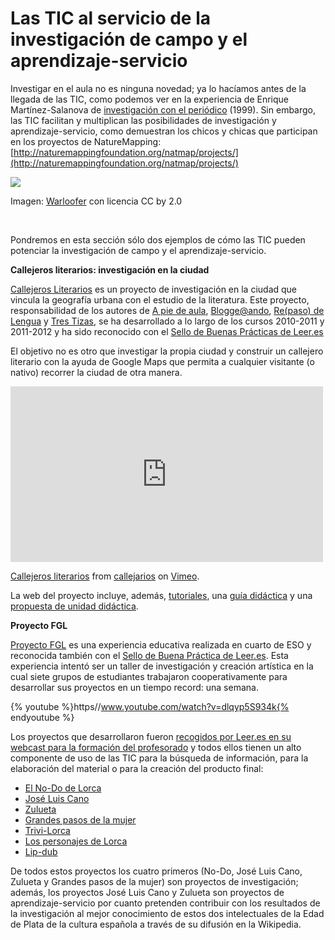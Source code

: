 
# Las TIC al servicio de la investigación de campo y el aprendizaje-servicio

Investigar en el aula no es ninguna novedad; ya lo hacíamos antes de la llegada de las TIC, como podemos ver en la experiencia de Enrique Martínez-Salanova de [investigación con el periódico](http://www.uhu.es/cine.educacion/periodico/5investigarperiodico.htm) (1999). Sin embargo, las TIC facilitan y multiplican las posibilidades de investigación y aprendizaje-servicio, como demuestran los chicos y chicas que participan en los proyectos de NatureMapping: [http://naturemappingfoundation.org/natmap/projects/](http://naturemappingfoundation.org/natmap/projects/)

![](https://github.com/catedu/abp/blob/master/img/bombilla_Warloofer.jpg)

Imagen: [Warloofer](http://www.flickr.com/photos/28463359@N08/4203622857) con licencia CC by 2.0

 

Pondremos en esta sección sólo dos ejemplos de cómo las TIC pueden potenciar la investigación de campo y el aprendizaje-servicio.

**Callejeros literarios: investigación en la ciudad**

[Callejeros Literarios](https://sites.google.com/site/callejerosliterarios/) es un proyecto de investigación en la ciudad que vincula la geografía urbana con el estudio de la literatura. Este proyecto, responsabilidad de los autores de [A pie de aula](http://apiedeaula.blogspot.com/), [Blogge@ando](http://irmadel.wordpress.com/), [Re(paso) de Lengua](http://repasodelengua.blogspot.com/) y [Tres Tizas](http://trestizas.wordpress.com/), se ha desarrollado a lo largo de los cursos 2010-2011 y 2011-2012 y ha sido reconocido con el [Sello de Buenas Prácticas de Leer.es](http://leer.es/buenas-practicas?p_p_auth=4fu0Jyh9&amp;p_p_id=101&amp;p_p_lifecycle=0&amp;p_p_state=maximized&amp;p_p_mode=view&amp;_101_struts_action=%2Fasset_publisher%2Fview_content&amp;_101_assetEntryId=317813&amp;_101_type=content&amp;_101_urlTitle=callejeros-literarios&amp;redirect=http%3A%2F%2Fleer.es%2Fbuenas-practicas%3Fp_p_id%3D3%26p_p_lifecycle%3D0%26p_p_state%3Dmaximized%26p_p_mode%3Dview%26_3_groupId%3D0%26_3_keywords%3Dcallejeros%2Bliterario%26_3_struts_action%3D%252Fsearch%252Fsearch%26_3_redirect%3D%252Fbuenas-practicas)

El objetivo no es otro que investigar la propia ciudad y construir un callejero literario con la ayuda de Google Maps que permita a cualquier visitante (o nativo) recorrer la ciudad de otra manera.

<iframe width="500" height="281" src="http://player.vimeo.com/video/23453783" frameborder="0"></iframe>

[Callejeros literarios](http://vimeo.com/23453783) from [callejarios](http://vimeo.com/callejarios) on [Vimeo](http://vimeo.com).

La web del proyecto incluye, además, [tutoriales](https://sites.google.com/site/callejerosliterarios/tutoriales), una [guía didáctica](https://sites.google.com/site/callejerosliterarios/guia-didactica) y una [propuesta de unidad didáctica](https://sites.google.com/site/callejerosliterarios/propuesta-unidad-didactica).

**Proyecto FGL**

[Proyecto FGL](http://lorcaenlosmilagros.blogspot.com.es/) es una experiencia educativa realizada en cuarto de ESO y reconocida también con el [Sello de Buena Práctica de Leer.es](http://leer.es/home?p_p_auth=1M1lgJPv&amp;p_p_id=101&amp;p_p_lifecycle=0&amp;p_p_state=maximized&amp;p_p_mode=view&amp;_101_struts_action=%2Fasset_publisher%2Fview_content&amp;_101_assetEntryId=319771&amp;_101_type=content&amp;_101_urlTitle=lorca-y-su-mundo-un-taller-para-jovenes-investigadores-y-creadores&amp;redirect=http%3A%2F%2Fleer.es%2Fhome%3Fp_p_id%3D3%26p_p_lifecycle%3D0%26p_p_state%3Dmaximized%26p_p_mode%3Dview%26_3_groupId%3D0%26_3_keywords%3Dlorca%2By%2Bsu%2Bmundo%2Bun%2Btaller%26_3_struts_action%3D%252Fsearch%252Fsearch%26_3_redirect%3D%252F). Esta experiencia intentó ser un taller de investigación y creación artística en la cual siete grupos de estudiantes trabajaron cooperativamente para desarrollar sus proyectos en un tiempo record: una semana.

{% youtube %}https//www.youtube.com/watch?v=dlqyp5S934k{% endyoutube %}

Los proyectos que desarrollaron fueron [recogidos por Leer.es en su webcast para la formación del profesorado](http://leer.es/mediateca/lh?p_p_id=122_INSTANCE_Vqh2vdfp6Iev&amp;p_p_lifecycle=0&amp;p_p_state=normal&amp;p_p_mode=view&amp;p_p_col_id=LEER_columna70&amp;p_p_col_count=1&amp;p_r_p_564233524_resetCur=true&amp;p_r_p_564233524_categoryId=357622) y todos ellos tienen un alto componente de uso de las TIC para la búsqueda de información, para la elaboración del material o para la creación del producto final:

- [El No-Do de Lorca](http://leer.es/web/leer/-/viernes-4-no-do)
- [José Luis Cano](http://leer.es/web/leer/-/viernes-3-jose-luis-cano)
- [Zulueta](http://leer.es/web/leer/-/viernes-5-zulueta)
- [Grandes pasos de la mujer](http://leer.es/web/leer/-/viernes-8-grandes-pasos-de-la-mujer)
- [Trivi-Lorca](http://leer.es/web/leer/-/viernes-6-trivi-lorca)
- [Los personajes de Lorca](http://leer.es/web/leer/-/viernes-7-los-personajes-de-lorca)
- [Lip-dub](http://leer.es/web/leer/-/viernes-9-lip-dub)

De todos estos proyectos los cuatro primeros (No-Do, José Luis Cano, Zulueta y Grandes pasos de la mujer) son proyectos de investigación; además, los proyectos José Luis Cano y Zulueta son proyectos de aprendizaje-servicio por cuanto pretenden contribuir con los resultados de la investigación al mejor conocimiento de estos dos intelectuales de la Edad de Plata de la cultura española a través de su difusión en la Wikipedia.



